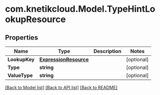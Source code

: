 # com.knetikcloud.Model.TypeHintLookupResource
## Properties

Name | Type | Description | Notes
------------ | ------------- | ------------- | -------------
**LookupKey** | [**ExpressionResource**](ExpressionResource.md) |  | [optional] 
**Type** | **string** |  | [optional] 
**ValueType** | **string** |  | [optional] 

[[Back to Model list]](../README.md#documentation-for-models) [[Back to API list]](../README.md#documentation-for-api-endpoints) [[Back to README]](../README.md)

